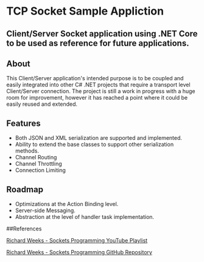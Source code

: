 # TCP Socket Sample Appliction
Client/Server Socket application using .NET Core to be used as reference for future applications.
---

## About
This Client/Server application's intended purpose is to be coupled and easily integrated into other C# .NET projects that require a transport level Client/Server connection.
The project is still a work in progress with a huge room for improvement, however it has reached a point where it could be easily reused and extended.

## Features
* Both JSON and XML serialization are supported and implemented.
* Ability to extend the base classes to support other serialization methods.
* Channel Routing
* Channel Throttling
* Connection Limiting

## Roadmap
* Optimizations at the Action Binding level.
* Server-side Messaging.
* Abstraction at the level of handler task implementation.

##References

[Richard Weeks - Sockets Programming YouTube Playlist](https://www.youtube.com/playlist?list=PLHLYG7mk_iQnUkCK3SvZVWghJ1Qts9WKn)

[Richard Weeks - Sockets Programming GitHub Repository](https://github.com/zeul72/SocketsProgramming)
